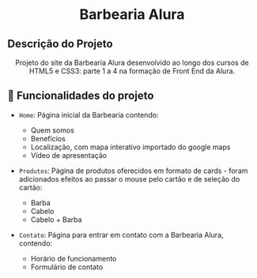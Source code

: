 <h1 align="center"> Barbearia Alura </h1>

## Descrição do Projeto
<p align="center">Projeto do site da Barbearia Alura desenvolvido ao longo dos cursos de HTML5 e CSS3: parte 1 a 4 na formação de Front End da Alura.</p>

## :hammer: Funcionalidades do projeto

- `Home`: Página inicial da Barbearia contendo:
   - Quem somos
   - Benefícios
   - Localização, com mapa interativo importado do google maps
   - Vídeo de apresentação
 
- `Produtos`: Página de produtos oferecidos em formato de cards - foram adicionados efeitos ao passar o mouse pelo cartão e de seleção do cartão:
   - Barba
   - Cabelo
   - Cabelo + Barba

- `Contato`: Página para entrar em contato com a Barbearia Alura, contendo:
   - Horário de funcionamento 
   - Formulário de contato 
